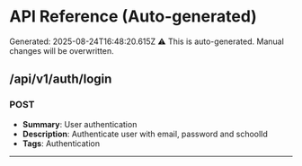 # API Reference (Auto-generated)
Generated: 2025-08-24T16:48:20.615Z
⚠️ This is auto-generated. Manual changes will be overwritten.

## /api/v1/auth/login
### POST
- **Summary**: User authentication  
- **Description**: Authenticate user with email, password and schoolId
- **Tags**: Authentication


---
